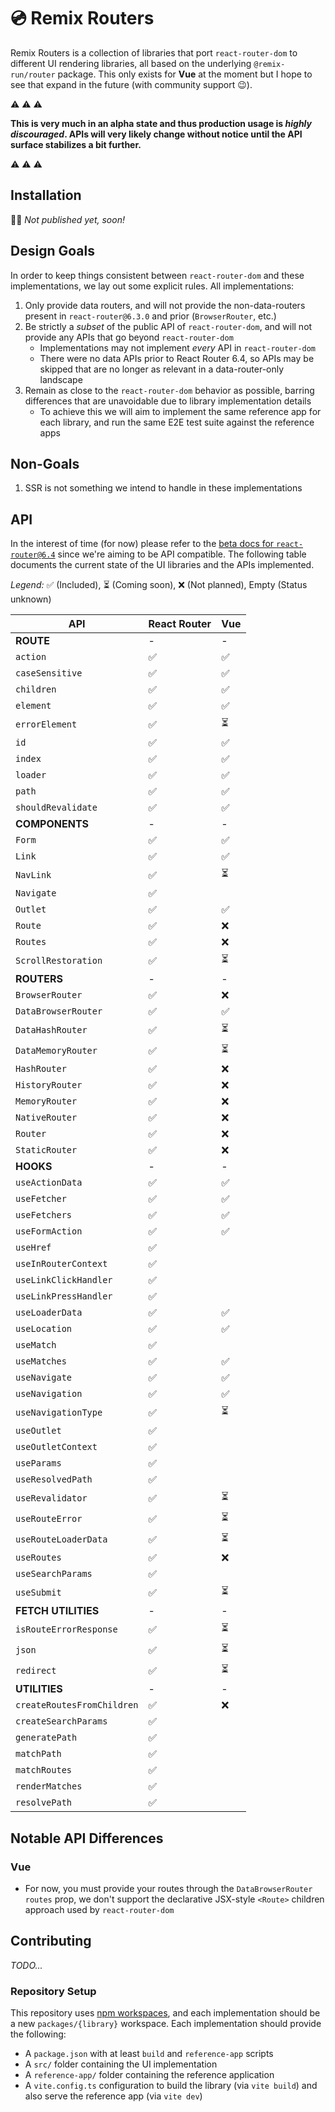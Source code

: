 # 💿 Remix Routers

Remix Routers is a collection of libraries that port `react-router-dom` to different UI rendering libraries, all based on the underlying `@remix-run/router` package. This only exists for **Vue** at the moment but I hope to see that expand in the future (with community support 😉).

⚠️ ⚠️ ⚠️

**This is very much in an alpha state and thus production usage is _highly discouraged_. APIs will very likely change without notice until the API surface stabilizes a bit further.**

⚠️ ⚠️ ⚠️

## Installation

👷‍♂️ _Not published yet, soon!_

## Design Goals

In order to keep things consistent between `react-router-dom` and these implementations, we lay out some explicit rules. All implementations:

1. Only provide data routers, and will not provide the non-data-routers present in `react-router@6.3.0` and prior (`BrowserRouter`, etc.)
2. Be strictly a _subset_ of the public API of `react-router-dom`, and will not provide any APIs that go beyond `react-router-dom`
   - Implementations may not implement _every_ API in `react-router-dom`
   - There were no data APIs prior to React Router 6.4, so APIs may be skipped that are no longer as relevant in a data-router-only landscape
3. Remain as close to the `react-router-dom` behavior as possible, barring differences that are unavoidable due to library implementation details
   - To achieve this we will aim to implement the same reference app for each library, and run the same E2E test suite against the reference apps

## Non-Goals

1. SSR is not something we intend to handle in these implementations

## API

In the interest of time (for now) please refer to the [beta docs for `react-router@6.4`][rr-beta-docs] since we're aiming to be API compatible. The following table documents the current state of the UI libraries and the APIs implemented.

_Legend:_ ✅ (Included), ⏳ (Coming soon), ❌ (Not planned), Empty (Status unknown)

| API                        | React Router | Vue |
| -------------------------- | ------------ | --- |
| **ROUTE**                  | -            | -   |
| `action`                   | ✅           | ✅  |
| `caseSensitive`            | ✅           | ✅  |
| `children`                 | ✅           | ✅  |
| `element`                  | ✅           | ✅  |
| `errorElement`             | ✅           | ⏳  |
| `id`                       | ✅           | ✅  |
| `index`                    | ✅           | ✅  |
| `loader`                   | ✅           | ✅  |
| `path`                     | ✅           | ✅  |
| `shouldRevalidate`         | ✅           | ✅  |
| **COMPONENTS**             | -            | -   |
| `Form`                     | ✅           | ✅  |
| `Link`                     | ✅           | ✅  |
| `NavLink`                  | ✅           | ⏳  |
| `Navigate`                 | ✅           |     |
| `Outlet`                   | ✅           | ✅  |
| `Route`                    | ✅           | ❌  |
| `Routes`                   | ✅           | ❌  |
| `ScrollRestoration`        | ✅           | ⏳  |
| **ROUTERS**                | -            | -   |
| `BrowserRouter`            | ✅           | ❌  |
| `DataBrowserRouter`        | ✅           | ✅  |
| `DataHashRouter`           | ✅           | ⏳  |
| `DataMemoryRouter`         | ✅           | ⏳  |
| `HashRouter`               | ✅           | ❌  |
| `HistoryRouter`            | ✅           | ❌  |
| `MemoryRouter`             | ✅           | ❌  |
| `NativeRouter`             | ✅           | ❌  |
| `Router`                   | ✅           | ❌  |
| `StaticRouter`             | ✅           | ❌  |
| **HOOKS**                  | -            | -   |
| `useActionData`            | ✅           | ✅  |
| `useFetcher`               | ✅           | ✅  |
| `useFetchers`              | ✅           | ✅  |
| `useFormAction`            | ✅           | ✅  |
| `useHref`                  | ✅           |     |
| `useInRouterContext`       | ✅           |     |
| `useLinkClickHandler`      | ✅           |     |
| `useLinkPressHandler`      | ✅           |     |
| `useLoaderData`            | ✅           | ✅  |
| `useLocation`              | ✅           | ✅  |
| `useMatch`                 | ✅           |     |
| `useMatches`               | ✅           | ✅  |
| `useNavigate`              | ✅           | ✅  |
| `useNavigation`            | ✅           | ✅  |
| `useNavigationType`        | ✅           | ⏳  |
| `useOutlet`                | ✅           |     |
| `useOutletContext`         | ✅           |     |
| `useParams`                | ✅           |     |
| `useResolvedPath`          | ✅           |     |
| `useRevalidator`           | ✅           | ⏳  |
| `useRouteError`            | ✅           | ⏳  |
| `useRouteLoaderData`       | ✅           | ⏳  |
| `useRoutes`                | ✅           | ❌  |
| `useSearchParams`          | ✅           |     |
| `useSubmit`                | ✅           | ⏳  |
| **FETCH UTILITIES**        | -            | -   |
| `isRouteErrorResponse`     | ✅           | ⏳  |
| `json`                     | ✅           | ⏳  |
| `redirect`                 | ✅           | ⏳  |
| **UTILITIES**              | -            | -   |
| `createRoutesFromChildren` | ✅           | ❌  |
| `createSearchParams`       | ✅           |     |
| `generatePath`             | ✅           |     |
| `matchPath`                | ✅           |     |
| `matchRoutes`              | ✅           |     |
| `renderMatches`            | ✅           |     |
| `resolvePath`              | ✅           |     |

## Notable API Differences

### Vue

- For now, you must provide your routes through the `DataBrowserRouter` `routes` prop, we don't support the declarative JSX-style `<Route>` children approach used by `react-router-dom`

## Contributing

_TODO..._

### Repository Setup

This repository uses [npm workspaces][workspaces], and each implementation should be a new `packages/{library}` workspace. Each implementation should provide the following:

- A `package.json` with at least `build` and `reference-app` scripts
- A `src/` folder containing the UI implementation
- A `reference-app/` folder containing the reference application
- A `vite.config.ts` configuration to build the library (via `vite build`) and also serve the reference app (via `vite dev`)

[rr-beta-docs]: https://beta.reactrouter.com/en/v6.4.0-pre.2
[workspaces]: https://docs.npmjs.com/cli/v8/using-npm/workspaces
